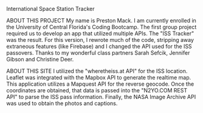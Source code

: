 International Space Station Tracker

ABOUT THIS PROJECT My name is Preston Mack. I am currently enrolled in the University of Central Florida's Coding Bootcamp. The first group project required us to develop an app that utilized multiple APIs. The "ISS Tracker" was the result. For this version, I rewrote much of the code, stripping away extraneous features (like Firebase) and I changed the API used for the ISS passovers. Thanks to my wonderful class partners Sarah Sefcik, Jennifer Gibson and Christine Deer.

ABOUT THIS SITE I utilized the "wheretheiss.at API" for the ISS location. Leaflet was integrated with the Mapbox API to generate the realtime map. This application utilizes a Mapquest API for the reverse geocode. Once the coordinates are obtained, that data is passed into the "N2YO.COM REST API" to parse the ISS pass information. Finally, the NASA Image Archive API was used to obtain the photos and captions.